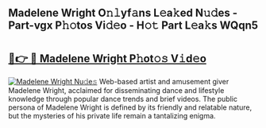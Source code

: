 ## Madelene Wright O𝚗𝚕yf𝚊ns L𝚎a𝚔ed N𝚞𝚍es - Part-vgx P𝚑𝚘tos Vi𝚍𝚎o - H𝚘𝚝 Part L𝚎a𝚔s WQqn5

# <h2><a href="http://kf13rqw.oniu.top/?m=Madelene+Wright">🔗👉 🔴 Madelene Wright P𝚑ot𝚘𝚜 V𝚒d𝚎o</a></h2>

[![Madelene Wright Nu𝚍e𝚜](https://i.imgur.com/0qMVB7G.gif)](http://kf13rqw.oniu.top/?m=Madelene+Wright)
Web-based artist and amusement giver Madelene Wright, acclaimed for disseminating dance and lifestyle knowledge through popular dance trends and brief videos. The public persona of Madelene Wright is defined by its friendly and relatable nature, but the mysteries of his private life remain a tantalizing enigma.  

